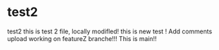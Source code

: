 # test2
test2
this is test 2 file, locally modifled!
this is new test !
Add comments upload
working on featureZ branche!!!
This is main!!